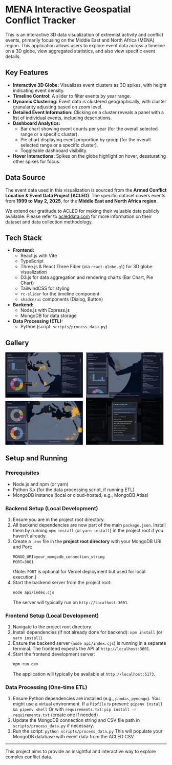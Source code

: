 # MENA Interactive Geospatial Conflict Tracker

This is an interactive 3D data visualization of extremist activity and conflict events, primarily focusing on the Middle East and North Africa (MENA) region. This application allows users to explore event data across a timeline on a 3D globe, view aggregated statistics, and also view specific event details.

## Key Features

*   **Interactive 3D Globe:** Visualizes event clusters as 3D spikes, with height indicating event density.
*   **Timeline Control:** A slider to filter events by year range.
*   **Dynamic Clustering:** Event data is clustered geographically, with cluster granularity adjusting based on zoom level.
*   **Detailed Event Information:** Clicking on a cluster reveals a panel with a list of individual events, including descriptions.
*   **Dashboard Analytics:**
    *   Bar chart showing event counts per year (for the overall selected range or a specific cluster).
    *   Pie chart displaying event proportion by group (for the overall selected range or a specific cluster).
    *   Toggleable dashboard visibility.
*   **Hover Interactions:** Spikes on the globe highlight on hover, desaturating other spikes for focus.

## Data Source

The event data used in this visualization is sourced from the **Armed Conflict Location & Event Data Project (ACLED)**.
The specific dataset covers events from **1999 to May 2, 2025**, for the **Middle East and North Africa region**.

We extend our gratitude to ACLED for making their valuable data publicly available. Please refer to [acleddata.com](https://acleddata.com) for more information on their dataset and data collection methodology.

## Tech Stack

*   **Frontend:**
    *   React.js with Vite
    *   TypeScript
    *   Three.js & React Three Fiber (via `react-globe.gl`) for 3D globe visualization
    *   D3.js for data aggregation and rendering charts (Bar Chart, Pie Chart)
    *   TailwindCSS for styling
    *   `rc-slider` for the timeline component
    *   `shadcn/ui` components (Dialog, Button)
*   **Backend:**
    *   Node.js with Express.js
    *   MongoDB for data storage
*   **Data Processing (ETL):**
    *   Python (script: `scripts/process_data.py`)

## Gallery

<div style="display: flex; flex-wrap: wrap;">
  <img src="img/img1.png" alt="View of timeline, Dashboard and Event Panel" width="48%" style="margin-right: 2%;">
  <img src="img/img2.png" alt="Selected view of Event Cluster" width="48%;">
  <img src="img/img3.png" alt="More Pie charts from Dashboard" width="48%" style="margin-right: 2%; margin-top: 10px;">
  <img src="img/img4.png" alt="Groups available from dataset" width="48%; margin-top: 10px;">
</div>

## Setup and Running

### Prerequisites

*   Node.js and npm (or yarn)
*   Python 3.x (for the data processing script, if running ETL)
*   MongoDB instance (local or cloud-hosted, e.g., MongoDB Atlas)

### Backend Setup (Local Development)

1.  Ensure you are in the project root directory.
2.  All backend dependencies are now part of the main `package.json`. Install them by running `npm install` (or `yarn install`) in the project root if you haven't already.
3.  Create a `.env` file in the **project root directory** with your MongoDB URI and Port:
    ```env
    MONGO_URI=your_mongodb_connection_string
    PORT=3001 
    ```
    (Note: `PORT` is optional for Vercel deployment but used for local execution.)
4.  Start the backend server from the project root:
    ```bash
    node api/index.cjs
    ```
    The server will typically run on `http://localhost:3001`.

### Frontend Setup (Local Development)

1.  Navigate to the project root directory.
2.  Install dependencies (if not already done for backend): `npm install` (or `yarn install`)
3.  Ensure the backend server (`node api/index.cjs`) is running in a separate terminal. The frontend expects the API at `http://localhost:3001`.
4.  Start the frontend development server:
    ```bash
    npm run dev
    ```
    The application will typically be available at `http://localhost:5173`.

### Data Processing (One-time ETL)

1.  Ensure Python dependencies are installed (e.g., `pandas`, `pymongo`). You might use a virtual environment.
    If a `Pipfile` is present: `pipenv install && pipenv shell`
    Or with `requirements.txt`: `pip install -r requirements.txt` (create one if needed)
2.  Update the MongoDB connection string and CSV file path in `scripts/process_data.py` if necessary.
3.  Run the script: `python scripts/process_data.py`
    This will populate your MongoDB database with event data from the ACLED CSV.

---

This project aims to provide an insightful and interactive way to explore complex conflict data.
